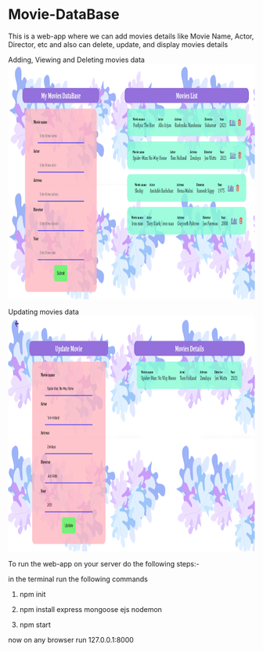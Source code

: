 # Movie-DataBase
This is a web-app where we can add movies details like Movie Name, Actor, Director, etc and also can delete, update, and display movies details

Adding, Viewing and Deleting movies data
<img src="moviedatabase.png" alt="alt text" width="1050" height="480">

Updating movies data
<img src="moviedb2.png" alt="alt text" width="1050" height="480">


To run the web-app on your server do the following steps:-

in the terminal run the following commands

1) npm init

2) npm install express mongoose ejs nodemon

3) npm start

now on any browser run 127.0.0.1:8000

